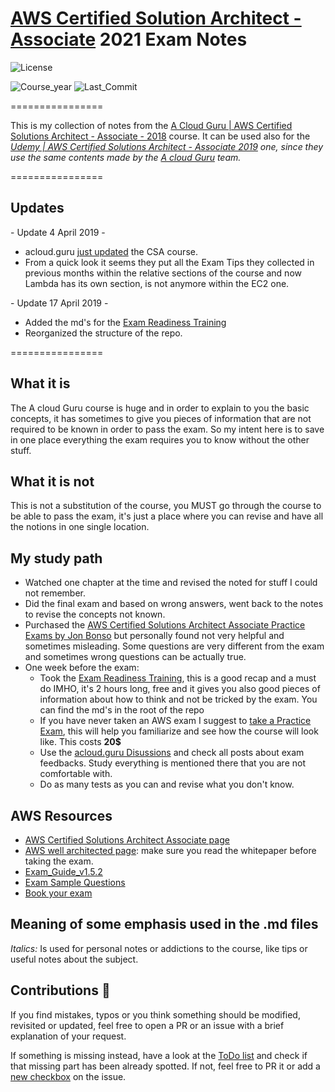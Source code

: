 # [AWS Certified Solution Architect - Associate](https://aws.amazon.com/training/path-architecting/) 2021 Exam Notes

![License](https://img.shields.io/github/license/AlessioCasco/AWS-CSA-2019-study-notes.svg)

![Course_year](https://img.shields.io/badge/Course%20Year-2021-brightgreen.svg)
![Last_Commit](https://img.shields.io/github/last-commit/lolodawit/AWS-CSA-2021-study-notes.svg)

================

This is my collection of notes from the
[A Cloud Guru | AWS Certified Solutions Architect - Associate - 2018](https://acloud.guru/learn/aws-certified-solutions-architect-associate-2018) course.
It can be used also for the
_[Udemy | AWS Certified Solutions Architect - Associate 2019](https://www.udemy.com/aws-certified-solutions-architect-associate/) one, since they use the same contents made by the [A cloud Guru](https://acloud.guru/) team._

================

## Updates

\- Update 4 April 2019 -

* acloud.guru [just updated](https://info.acloud.guru/resources/whats-new-april-2019) the CSA course.
* From a quick look it seems they put all the Exam Tips they collected in previous months within the relative sections of the course and now Lambda has its own section, is not anymore within the EC2 one.

\- Update 17 April 2019 -

* Added the md's for the [Exam Readiness Training](https://www.aws.training/learningobject/curriculum?id=20685)
* Reorganized the structure of the repo.

================

## What it is

The A cloud Guru course is huge and in order to explain to you the basic concepts, it has sometimes to give you pieces of information that are not required to be known in order to pass the exam. So my intent here is to save in one place everything the exam requires you to know without the other stuff.

## What it is not

This is not a substitution of the course, you MUST go through the course to be able to pass the exam, it's just a place where you can revise and have all the notions in one single location.

## My study path

* Watched one chapter at the time and revised the noted for stuff I could not remember.
* Did the final exam and based on wrong answers, went back to the notes to revise the concepts not known.
* Purchased the [AWS Certified Solutions Architect Associate Practice Exams by Jon Bonso](https://www.udemy.com/aws-certified-solutions-architect-associate-amazon-practice-exams) but personally found not very helpful and sometimes misleading. Some questions are very different from the exam and sometimes wrong questions can be actually true.
* One week before the exam:
  * Took the [Exam Readiness Training](https://www.aws.training/learningobject/curriculum?id=20685), this is a good recap and a must do IMHO, it's 2 hours long, free and it gives you also good pieces of information about how to think and not be tricked by the exam. You can find the md's in the root of the repo
  * If you have never taken an AWS exam I suggest to [take a Practice Exam](https://www.aws.training/certification?src=cert-prep), this will help you familiarize and see how the course will look like. This costs **20$**
  * Use the [acloud.guru Disussions](https://acloud.guru/forums/aws-certified-solutions-architect-associate-2019/recent?p=1) and check all posts about exam feedbacks. Study everything is mentioned there that you are not comfortable with.
  * Do as many tests as you can and revise what you don't know.

## AWS Resources

* [AWS Certified Solutions Architect Associate page](https://aws.amazon.com/certification/certified-solutions-architect-associate/)
* [AWS well architected page](https://aws.amazon.com/architecture/well-architected/): make sure you read the whitepaper before taking the exam.
* [Exam_Guide_v1.5.2](https://d1.awsstatic.com/training-and-certification/docs-sa-assoc/AWS_Certified_Solutions_Architect_Associate_Feb_2018_%20Exam_Guide_v1.5.2.pdf)
* [Exam Sample Questions](https://d1.awsstatic.com/training-and-certification/docs/AWS_Certified_Solutions_Architect_Associate_Sample_Questions.pdf)
* [Book your exam](https://www.aws.training/Certification)

## Meaning of some emphasis used in the .md files

_Italics:_ Is used for personal notes or addictions to the course, like tips or useful notes about the subject.

## Contributions 🙏

If you find mistakes, typos or you think something should be modified, revisited or updated, feel free to open a PR or an issue with a brief explanation of your request.

If something is missing instead, have a look at the [ToDo list](https://github.com/AlessioCasco/AWS-CSA-2019-study-notes/issues/4#issue-431706704) and check if that missing part has been already spotted. If not, feel free to PR it or add a [new checkbox](https://help.github.com/en/articles/about-task-lists#creating-task-lists) on the issue.